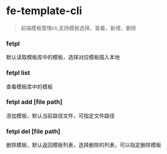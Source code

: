 <!--
 * @Descripttion : 
 * @Author       : liuhuawei
 * @Date         : 2021-10-13 11:24:11
 * @LastEditors  : liuhuawei
 * @LastEditTime : 2021-10-13 14:30:52
-->
# fe-template-cli
> 前端模板管理cli,支持模板选择、查看、新增、删除 


### fetpl 
默认读取模板库中的模板，选择对应模板插入本地

### fetpl list
查看模板库中的模板

### fetpl add [file path]
添加模板，默认当前路径文件，可指定文件路径

### fetpl del [file path]
删除模板，默认返回模板列表，选择删除的列表，可以指定删除模板